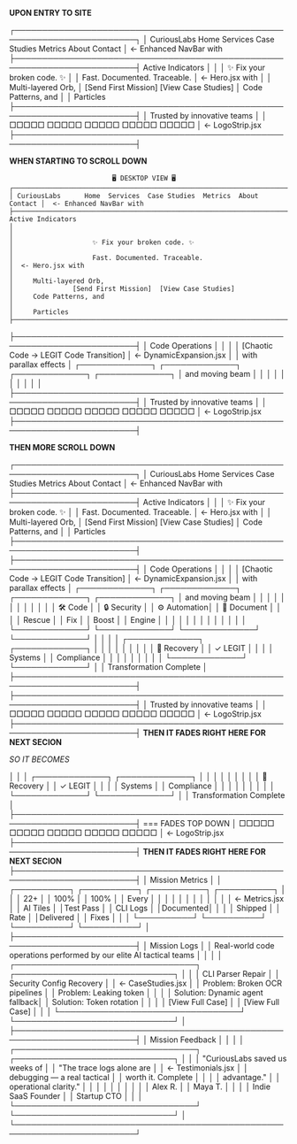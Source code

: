 

**UPON ENTRY TO SITE**

 ┌────────────────────────────────────────────────────────────────────────┐
    │ CuriousLabs      Home  Services  Case Studies  Metrics  About  Contact │  <- Enhanced NavBar with
    ├────────────────────────────────────────────────────────────────────────┤     Active Indicators
    │                                                                        │
    │                    ✨ Fix your broken code. ✨                         │
    │                    Fast. Documented. Traceable.                        │  <- Hero.jsx with
    │                                                                        │     Multi-layered Orb,
    │               [Send First Mission]  [View Case Studies]                │     Code Patterns, and
    │                                                                        │     Particles
    ├────────────────────────────────────────────────────────────────────────┤
    │                    Trusted by innovative teams                         │
    │        □□□□□     □□□□□     □□□□□     □□□□□     □□□□□                │  <- LogoStrip.jsx
    ├────────────────────────────────────────────────────────────────────────┤



**WHEN STARTING TO SCROLL DOWN**


                              🖥️ DESKTOP VIEW 🖥️
    ┌────────────────────────────────────────────────────────────────────────┐
    │ CuriousLabs      Home  Services  Case Studies  Metrics  About  Contact │  <- Enhanced NavBar with
    ├────────────────────────────────────────────────────────────────────────┤     Active Indicators
    │                                                                        │
    │                    ✨ Fix your broken code. ✨                         │
    │                    Fast. Documented. Traceable.                        │  <- Hero.jsx with
    │                                                                        │     Multi-layered Orb,
    │               [Send First Mission]  [View Case Studies]                │     Code Patterns, and
    │                                                                        │     Particles
    ├────────────────────────────────────────────────────────────────────────┤
   ├────────────────────────────────────────────────────────────────────────┤
    │                       Code Operations                                  │
    │                                                                        │
    │                  [Chaotic Code → LEGIT Code Transition]                │  <- DynamicExpansion.jsx
    │                                                                        │     with parallax effects
    │   ┌─────────────┐  ┌─────────────┐  ┌─────────────┐  ┌─────────────┐   │     and moving beam
    │   │             │  │             │  │             │  │             │   │
├────────────────────────────────────────────────────────────────────────┤
    │                    Trusted by innovative teams                         │
    │        □□□□□     □□□□□     □□□□□     □□□□□     □□□□□                │  <- LogoStrip.jsx
    ├────────────────────────────────────────────────────────────────────────┤



**THEN MORE SCROLL DOWN**


 ┌────────────────────────────────────────────────────────────────────────┐
    │ CuriousLabs      Home  Services  Case Studies  Metrics  About  Contact │  <- Enhanced NavBar with
    ├────────────────────────────────────────────────────────────────────────┤     Active Indicators
    │                                                                        │
    │                    ✨ Fix your broken code. ✨                         │
    │                    Fast. Documented. Traceable.                        │  <- Hero.jsx with
    │                                                                        │     Multi-layered Orb,
    │               [Send First Mission]  [View Case Studies]                │     Code Patterns, and
    │                                                                        │     Particles
    ├────────────────────────────────────────────────────────────────────────┤
├────────────────────────────────────────────────────────────────────────┤
    │                       Code Operations                                  │
    │                                                                        │
    │                  [Chaotic Code → LEGIT Code Transition]                │  <- DynamicExpansion.jsx
    │                                                                        │     with parallax effects
    │   ┌─────────────┐  ┌─────────────┐  ┌─────────────┐  ┌─────────────┐   │     and moving beam
    │   │             │  │             │  │             │  │             │   │
    │   │  🛠️ Code    │  │  🔒 Security │  │ ⚙️ Automation│  │ 📝 Document │   │
    │   │    Rescue   │  │     Fix     │  │    Boost    │  │    Engine   │   │
    │   │             │  │             │  │             │  │             │   │
    │   └─────────────┘  └─────────────┘  └─────────────┘  └─────────────┘   │
    │                                                                        │
    │   ┌─────────────┐  ┌─────────────┐                                     │
    │   │             │  │             │                                     │
    │   │  🔄 Recovery │  │  ✓ LEGIT    │                                     │
    │   │    Systems  │  │  Compliance │                                     │
    │   │             │  │             │                                     │
    │   └─────────────┘  └─────────────┘                                     │
    │                Transformation Complete                                 │
    ├────────────────────────────────────────────────────────────────────────┤
     ├────────────────────────────────────────────────────────────────────────┤
    │                    Trusted by innovative teams                         │
    │        □□□□□     □□□□□     □□□□□     □□□□□     □□□□□                │  <- LogoStrip.jsx
    ├────────────────────────────────────────────────────────────────────────┤
             **THEN IT FADES RIGHT HERE FOR NEXT SECION**


*SO IT BECOMES*

  │                                                                        │
    │   ┌─────────────┐  ┌─────────────┐                                     │
    │   │             │  │             │                                     │
    │   │  🔄 Recovery │  │  ✓ LEGIT    │                                     │
    │   │    Systems  │  │  Compliance │                                     │
    │   │             │  │             │                                     │
    │   └─────────────┘  └─────────────┘                                     │
    │                Transformation Complete                                 │
    ├────────────────────────────────────────────────────────────────────────┤
                                                                                === FADES TOP DOWN
    │        □□□□□     □□□□□     □□□□□     □□□□□     □□□□□                │  <- LogoStrip.jsx
    ├────────────────────────────────────────────────────────────────────────┤
             **THEN IT FADES RIGHT HERE FOR NEXT SECION**
    ├────────────────────────────────────────────────────────────────────────┤
    │                            Mission Metrics                             │
    │  ┌──────────┐        ┌──────────┐       ┌──────────┐      ┌──────────┐ │
    │  │   22+    │        │   100%   │       │   100%   │      │  Every   │ │
    │  │          │        │          │       │          │      │          │ │  <- Metrics.jsx
    │  │ AI Tiles │        │Test Pass │       │ CLI Logs │      │Documented│ │
    │  │ Shipped  │        │   Rate   │       │Delivered │      │  Fixes   │ │
    │  └──────────┘        └──────────┘       └──────────┘      └──────────┘ │
    ├────────────────────────────────────────────────────────────────────────┤
    │                             Mission Logs                               │
    │  Real-world code operations performed by our elite AI tactical teams   │
    │                                                                        │
    │  ┌─────────────────────────────────┐ ┌─────────────────────────────┐   │
    │  │           CLI Parser Repair     │ │     Security Config Recovery │   │  <- CaseStudies.jsx
    │  │ Problem: Broken OCR pipelines   │ │ Problem: Leaking token      │   │
    │  │ Solution: Dynamic agent fallback│ │ Solution: Token rotation    │   │
    │  │          [View Full Case]       │ │          [View Full Case]   │   │
    │  └─────────────────────────────────┘ └─────────────────────────────┘   │
    ├────────────────────────────────────────────────────────────────────────┤
    │                           Mission Feedback                             │
    │                                                                        │
    │  ┌─────────────────────────────────┐ ┌─────────────────────────────┐   │
    │  │ "CuriousLabs saved us weeks of  │ │ "The trace logs alone are   │   │  <- Testimonials.jsx
    │  │  debugging — a real tactical    │ │  worth it. Complete         │   │
    │  │  advantage."                    │ │  operational clarity."      │   │
    │  │                                 │ │                             │   │
    │  │  Alex R.                        │ │  Maya T.                    │   │
    │  │  Indie SaaS Founder             │ │  Startup CTO                │   │
    │  └─────────────────────────────────┘ └─────────────────────────────┘   │
    └────────────────────────────────────────────────────────────────────────┘         










